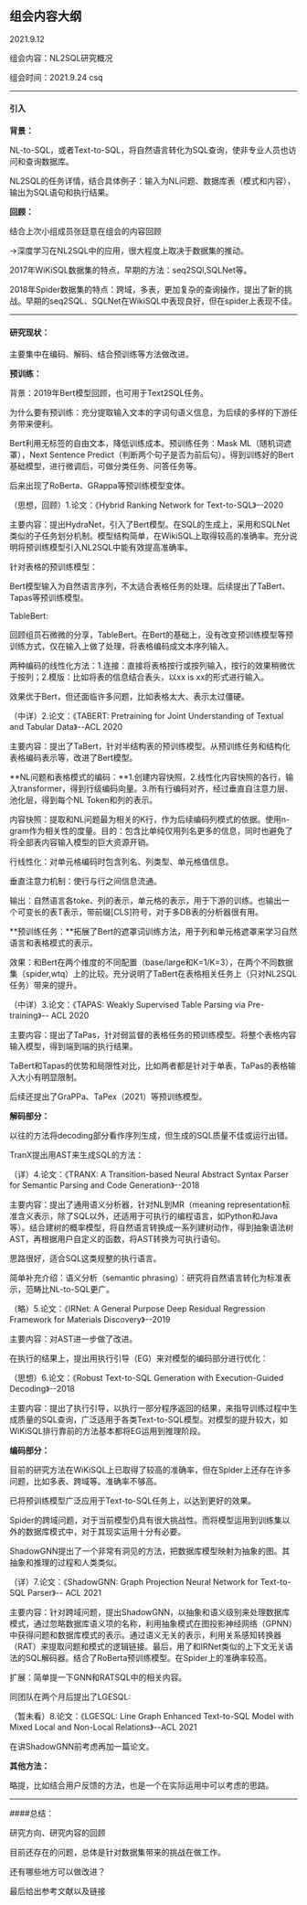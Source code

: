 ## 组会内容大纲

2021.9.12

组会内容：NL2SQL研究概况

组会时间：2021.9.24 csq

---

#### 引入

**背景：**

NL-to-SQL，或者Text-to-SQL，将自然语言转化为SQL查询，使非专业人员也访问和查询数据库。

NL2SQL的任务详情，结合具体例子：输入为NL问题、数据库表（模式和内容），输出为SQL语句和执行结果。

**回顾：**

结合上次小组成员张廷意在组会的内容回顾

->深度学习在NL2SQL中的应用，很大程度上取决于数据集的推动。

2017年WiKiSQL数据集的特点，早期的方法：seq2SQl,SQLNet等。

2018年Spider数据集的特点：跨域，多表，更加复杂的查询操作，提出了新的挑战。早期的seq2SQL、SQLNet在WikiSQL中表现良好，但在spider上表现不佳。

---

#### 研究现状：

主要集中在编码、解码、结合预训练等方法做改进。

**预训练：**

背景：2019年Bert模型回顾，也可用于Text2SQL任务。

为什么要有预训练：充分提取输入文本的字词句语义信息，为后续的多样的下游任务带来便利。

Bert利用无标签的自由文本，降低训练成本。预训练任务：Mask ML（随机词遮罩），Next Sentence Predict（判断两个句子是否为前后句）。得到训练好的Bert基础模型，进行微调后，可做分类任务、问答任务等。

后来出现了RoBerta、GRappa等预训练模型变体。


（思想，回顾）1.论文：《Hybrid Ranking Network for Text-to-SQL》--2020

主要内容：提出HydraNet，引入了Bert模型。在SQL的生成上，采用和SQLNet类似的子任务划分机制。模型结构简单，在WikiSQL上取得较高的准确率。充分说明将预训练模型引入NL2SQL中能有效提高准确率。

针对表格的预训练模型：

Bert模型输入为自然语言序列，不太适合表格任务的处理。后续提出了TaBert、Tapas等预训练模型。

TableBert:

回顾组员石微微的分享，TableBert。在Bert的基础上，没有改变预训练模型等预训练方式，仅在输入上做了处理，将表格编码成文本序列输入。

两种编码的线性化方法：1.连接：直接将表格按行或按列输入，按行的效果稍微优于按列；2.模版：比如将表的信息结合表头，以xx is xx的形式进行输入。

效果优于Bert，但还面临许多问题，比如表格太大、表示太过僵硬。

（中详）2.论文：《TABERT: Pretraining for Joint Understanding of
Textual and Tabular Data》--ACL 2020

主要内容：提出了TaBert，针对半结构表的预训练模型。从预训练任务和结构化表格编码表示等，改进了Bert模型。

**NL问题和表格模式的编码：**1.创建内容快照，2.线性化内容快照的各行，输入transformer，得到行级编码向量。3.所有行编码对齐，经过垂直自注意力层、池化层，得到每个NL Token和列的表示。

内容快照：提取和NL问题最为相关的K行，作为后续编码列模式的依据。使用n-gram作为相关性的度量。目的：包含比单纯仅用列名更多的信息，同时也避免了将全部表内容输入模型的巨大资源开销。

行线性化：对单元格编码时包含列名、列类型、单元格值信息。

垂直注意力机制：使行与行之间信息流通。

输出：自然语言各toke、列的表示，单元格的表示，用于下游的训练。也输出一个可变长的表T表示，带前缀[CLS]符号，对于多DB表的分析器很有用。


**预训练任务：**拓展了Bert的遮罩词训练方法，用于列和单元格遮罩来学习自然语言和表格模式的表示。

效果：和Bert在两个维度的不同配置（base/large和K=1/K=3），在两个不同数据集（spider,wtq）上的比较。充分说明了TaBert在表格相关任务上（只对NL2SQL任务）带来的提升。

（中详）3.论文：《TAPAS: Weakly Supervised Table Parsing via Pre-training》-- ACL 2020

主要内容：提出了TaPas，针对弱监督的表格任务的预训练模型。将整个表格内容输入模型，得到端到端的执行结果。

TaBert和Tapas的优势和局限性对比，比如两者都是针对于单表，TaPas的表格输入大小有明显限制。

后续还提出了GraPPa、TaPex（2021）等预训练模型。

**解码部分：**

以往的方法将decoding部分看作序列生成，但生成的SQL质量不佳或运行出错。

TranX提出用AST来生成SQL的方法：

（详）4.论文：《TRANX: A Transition-based Neural Abstract Syntax Parser for Semantic Parsing and Code Generation》--2018

主要内容：提出了通用语义分析器，针对NL到MR（meaning representation标准含义表示，除了SQL以外，还适用于可执行的编程语言，如Python和Java等）。结合建树的概率模型，将自然语言转换成一系列建树动作，得到抽象语法树AST，再根据用户自定义的函数，将AST转换为可执行语句。

思路很好，适合SQL这类规整的执行语言。

简单补充介绍：语义分析（semantic phrasing）：研究将自然语言转化为标准表示，范畴比NL-to-SQL更广。


（略）5.论文：《IRNet: A General Purpose Deep Residual Regression Framework for Materials Discovery》--2019

主要内容：对AST进一步做了改进。

在执行的结果上，提出用执行引导（EG）来对模型的编码部分进行优化：

（思想）6.论文：《Robust Text-to-SQL Generation with Execution-Guided Decoding》--2018

主要内容：提出了执行引导，以执行一部分程序返回的结果，来指导训练过程中生成质量的SQL查询，广泛适用于各类Text-to-SQL模型。对模型的提升较大，如WiKiSQL排行靠前的方法基本都将EG运用到推理阶段。

**编码部分：**

目前的研究方法在WiKiSQL上已取得了较高的准确率，但在Spider上还存在许多问题，比如多表、跨域等。准确率不够高。

已将预训练模型广泛应用于Text-to-SQL任务上，以达到更好的效果。

Spider的跨域问题，对于当前模型仍具有很大挑战性。而将模型运用到训练集以外的数据库模式中，对于其现实运用十分有必要。

ShadowGNN提出了一个非常有洞见的方法，把数据库模型映射为抽象的图。其抽象和推理的过程和人类类似。

（详）7.论文：《ShadowGNN: Graph Projection Neural Network for Text-to-SQL Parser》-- ACL 2021

主要内容：针对跨域问题，提出ShadowGNN，以抽象和语义级别来处理数据库模式，通过忽略数据库语义项的名称，利用抽象模式在图投影神经网络（GPNN）中获得问题和数据库模式的表示。通过语义无关的表示，利用关系感知转换器（RAT）来提取问题和模式的逻辑链接。最后，用了和IRNet类似的上下文无关语法的SQL解码器。结合了RoBerta预训练模型。在Spider上的准确率较高。

扩展：简单提一下GNN和RATSQL中的相关内容。

同团队在两个月后提出了LGESQL:

（暂未看）8.论文：《LGESQL: Line Graph Enhanced Text-to-SQL Model with Mixed Local and Non-Local Relations》--ACL 2021

在讲ShadowGNN前考虑再加一篇论文。

**其他方法：**

略提，比如结合用户反馈的方法，也是一个在实际运用中可以考虑的思路。

---

####总结：

研究方向、研究内容的回顾

目前还存在的问题，总体是针对数据集带来的挑战在做工作。

还有哪些地方可以做改进？

最后给出参考文献以及链接
